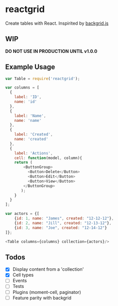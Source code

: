 # reactgrid

Create tables with React. Inspirited by [backgrid.js](http://backgridjs.com/)

## WIP

**DO NOT USE IN PRODUCTION UNTIL v1.0.0**

## Example Usage

```js
var Table = require('reactgrid');

var columns = [
  {
    label: 'ID',
    name: 'id'
  },
  {
    label: 'Name',
    name: 'name'
  },
  {
    label: 'Created',
    name: 'created'
  },
  {
    label: 'Actions',
    cell: function(model, column){
    return (
        <ButtonGroup>
          <Button>Delete</Button>
          <Button>Edit</Button>
          <Button>View</Button>
        </ButtonGroup>
       );
    }
  }
];

var actors = {[
    {id: 1, name: "James", created: "12-12-12"},
    {id: 2, name: "Jill", created: "12-13-12"},
    {id: 3, name: "Joe", created: "12-14-12"}
]};

<Table columns={columns} collection={actors}/>
```

## Todos

- [X] Display content from a 'collection'
- [X] Cell types
- [ ] Events
- [ ] Tests
- [ ] Plugins (moment-cell, paginator)
- [ ] Feature parity with backgrid 
